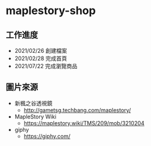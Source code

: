 # maplestory-shop

## 工作進度
* 2021/02/26 創建檔案
* 2021/02/28 完成首頁
* 2021/07/22 完成瀏覽商品
## 圖片來源
* 新楓之谷透視鏡
  * http://gametsg.techbang.com/maplestory/
* MapleStory Wiki
  * https://maplestory.wiki/TMS/209/mob/3210204  
* giphy
  * https://giphy.com/